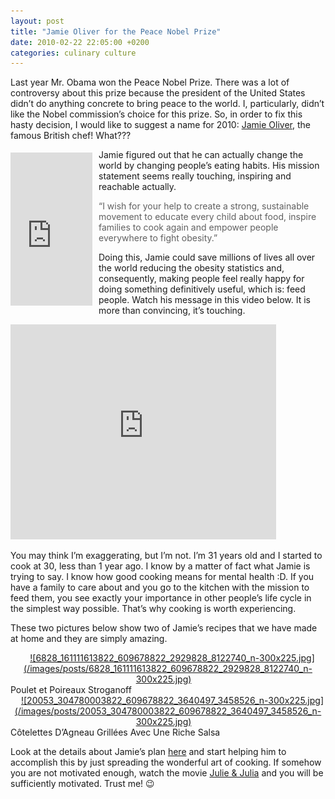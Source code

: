 ```yaml
---
layout: post
title: "Jamie Oliver for the Peace Nobel Prize"
date: 2010-02-22 22:05:00 +0200
categories: culinary culture
---
```


Last year Mr. Obama won the Peace Nobel Prize. There was a lot of controversy about this prize because the president of the United States didn’t do anything concrete to bring peace to the world. I, particularly, didn’t like the Nobel commission’s choice for this prize. So, in order to fix this hasty decision, I would like to suggest a name for 2010: <a href="http://www.jamieoliver.com/">Jamie Oliver</a>, the famous British chef! What???

<iframe align="left" frameborder="0" marginheight="0" marginwidth="0" scrolling="no" src="http://rcm.amazon.com/e/cm?t=c03ce-20&amp;o=1&amp;p=8&amp;l=bpl&amp;asins=1401323596&amp;fc1=000000&amp;IS2=1&amp;lt1=_blank&amp;m=amazon&amp;lc1=0000FF&amp;bc1=000000&amp;bg1=FFFFFF&amp;f=ifr" style="align: left; height: 245px; padding-right: 10px; padding-top: 5px; width: 131px;"></iframe>Jamie figured out that he can actually change the world by changing people’s eating habits. His mission statement seems really touching, inspiring and reachable actually.

> “I wish for your help to create a strong, sustainable movement to educate every child about food, inspire families to cook again and empower people everywhere to fight obesity.”


Doing this, Jamie could save millions of lives all over the world reducing the obesity statistics and, consequently, making people feel really happy for doing something definitively useful, which is: feed people. Watch his message in this video below. It is more than convincing, it’s touching.

<object height="344" width="425"><param name="movie" value="http://www.youtube.com/v/jIwrV5e6fMY&amp;hl=en_US&amp;fs=1&amp;color1=0x2b405b&amp;color2=0x6b8ab6"/><param name="allowFullScreen" value="true"/><param name="allowscriptaccess" value="always"/><embed allowfullscreen="true" allowscriptaccess="always" height="344" src="http://www.youtube.com/v/jIwrV5e6fMY&amp;hl=en_US&amp;fs=1&amp;color1=0x2b405b&amp;color2=0x6b8ab6" type="application/x-shockwave-flash" width="425"/></object>

You may think I’m exaggerating, but I’m not. I’m 31 years old and I started to cook at 30, less than 1 year ago. I know by a matter of fact what Jamie is trying to say. I know how good cooking means for mental health :D. If you have a family to care about and you go to the kitchen with the mission to feed them, you see exactly your importance in other people’s life cycle in the simplest way possible. That’s why cooking is worth experiencing.

These two pictures below show two of Jamie’s recipes that we have made at home and they are simply amazing.

<div style="clear: both; text-align: center;"><a href="http://69.89.31.239/~hildeber/wp-content/uploads/2010/02/6828_161111613822_609678822_2929828_8122740_n.jpg" style="margin-left: 1em; margin-right: 1em;">![6828_161111613822_609678822_2929828_8122740_n-300x225.jpg](/images/posts/6828_161111613822_609678822_2929828_8122740_n-300x225.jpg)</a></div>
Poulet et Poireaux Stroganoff

<div style="clear: both; text-align: center;"><a href="http://69.89.31.239/~hildeber/wp-content/uploads/2010/02/20053_304780003822_609678822_3640497_3458526_n.jpg" style="margin-left: 1em; margin-right: 1em;">![20053_304780003822_609678822_3640497_3458526_n-300x225.jpg](/images/posts/20053_304780003822_609678822_3640497_3458526_n-300x225.jpg)</a></div>
Côtelettes D’Agneau Grillées Avec Une Riche Salsa

Look at the details about Jamie’s plan <a href="http://www.tedprize.org/jamie-oliver/">here</a> and start helping him to accomplish this by just spreading the wonderful art of cooking. If somehow you are not motivated enough, watch the movie <a href="http://www.sonypictures.com/homevideo/julieandjulia/">Julie &amp; Julia</a> and you will be sufficiently motivated. Trust me! 😉
